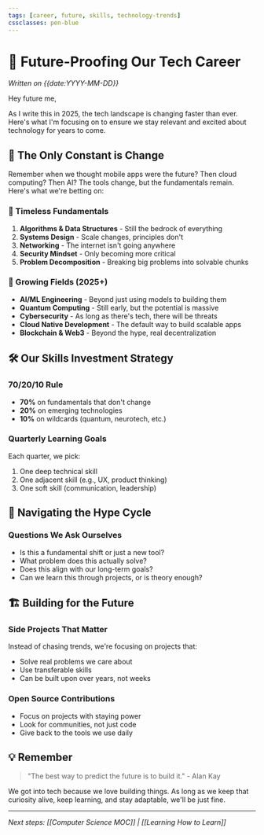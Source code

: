 ```yaml
---
tags: [career, future, skills, technology-trends]
cssclasses: pen-blue
---
```


# 🚀 Future-Proofing Our Tech Career

*Written on {{date:YYYY-MM-DD}}*

Hey future me,

As I write this in 2025, the tech landscape is changing faster than ever. Here's what I'm focusing on to ensure we stay relevant and excited about technology for years to come.

## 🔮 The Only Constant is Change

Remember when we thought mobile apps were the future? Then cloud computing? Then AI? The tools change, but the fundamentals remain. Here's what we're betting on:

### 💎 Timeless Fundamentals
1. **Algorithms & Data Structures** - Still the bedrock of everything
2. **Systems Design** - Scale changes, principles don't
3. **Networking** - The internet isn't going anywhere
4. **Security Mindset** - Only becoming more critical
5. **Problem Decomposition** - Breaking big problems into solvable chunks

### 🌱 Growing Fields (2025+)
- **AI/ML Engineering** - Beyond just using models to building them
- **Quantum Computing** - Still early, but the potential is massive
- **Cybersecurity** - As long as there's tech, there will be threats
- **Cloud Native Development** - The default way to build scalable apps
- **Blockchain & Web3** - Beyond the hype, real decentralization

## 🛠️ Our Skills Investment Strategy

### 70/20/10 Rule
- **70%** on fundamentals that don't change
- **20%** on emerging technologies
- **10%** on wildcards (quantum, neurotech, etc.)

### Quarterly Learning Goals
Each quarter, we pick:
1. One deep technical skill
2. One adjacent skill (e.g., UX, product thinking)
3. One soft skill (communication, leadership)

## 🧭 Navigating the Hype Cycle

### Questions We Ask Ourselves
- Is this a fundamental shift or just a new tool?
- What problem does this actually solve?
- Does this align with our long-term goals?
- Can we learn this through projects, or is theory enough?

## 🏗️ Building for the Future

### Side Projects That Matter
Instead of chasing trends, we're focusing on projects that:
- Solve real problems we care about
- Use transferable skills
- Can be built upon over years, not weeks

### Open Source Contributions
- Focus on projects with staying power
- Look for communities, not just code
- Give back to the tools we use daily

## 💡 Remember

> "The best way to predict the future is to build it." - Alan Kay

We got into tech because we love building things. As long as we keep that curiosity alive, keep learning, and stay adaptable, we'll be just fine.

---
*Next steps: [[Computer Science MOC]] | [[Learning How to Learn]]*
